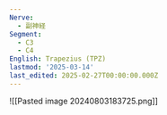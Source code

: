 ```yaml
---
Nerve:
  - 副神経
Segment:
  - C3
  - C4
English: Trapezius (TPZ)
lastmod: '2025-03-14'
last_edited: 2025-02-27T00:00:00.000Z
---
```


![[Pasted image 20240803183725.png]]
